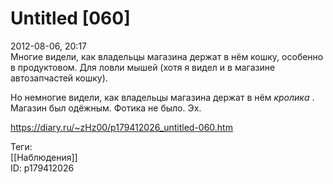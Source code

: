 Untitled [060]
===============

   
 2012-08-06, 20:17   
  Многие видели, как владельцы магазина держат в нём кошку, особенно в продуктовом. Для ловли мышей (хотя я видел и в магазине автозапчастей кошку).   
   
 Но немногие видели, как владельцы магазина держат в нём  *кролика*  . Магазин был одёжным. Фотика не было. Эх.   
    
 <https://diary.ru/~zHz00/p179412026_untitled-060.htm>   
   
 Теги:   
 [[Наблюдения]]   
 ID: p179412026